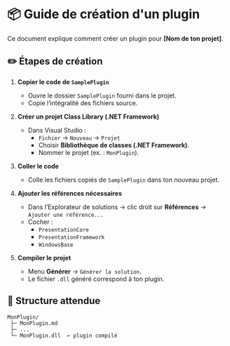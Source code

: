 # 📦 Guide de création d'un plugin

Ce document explique comment créer un plugin pour **[Nom de ton projet]**.

## ✏️ Étapes de création

1. **Copier le code de `SamplePlugin`**
   - Ouvre le dossier `SamplePlugin` fourni dans le projet.
   - Copie l’intégralité des fichiers source.

2. **Créer un projet Class Library (.NET Framework)**
   - Dans Visual Studio :  
     - `Fichier` → `Nouveau` → `Projet`  
     - Choisir **Bibliothèque de classes (.NET Framework)**.  
     - Nommer le projet (ex. : `MonPlugin`).

3. **Coller le code**
   - Colle les fichiers copiés de `SamplePlugin` dans ton nouveau projet.

4. **Ajouter les références nécessaires**
   - Dans l’Explorateur de solutions → clic droit sur **Références** → `Ajouter une référence...`
   - Cocher :
     - `PresentationCore`
     - `PresentationFramework`
     - `WindowsBase`

5. **Compiler le projet**
   - Menu **Générer** → `Générer la solution`.
   - Le fichier `.dll` généré correspond à ton plugin.

## 📂 Structure attendue

```
MonPlugin/
 ├─ MonPlugin.md
 ├─ ...
 └─ MonPlugin.dll  ← plugin compilé

